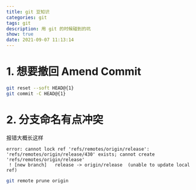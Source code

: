 ```yaml
---
title: git 豆知识
categories: git
tags: git
description: 用 git 的时候碰到的坑
show: true
date: 2021-09-07 11:13:14
---
```


# 1. 想要撤回 Amend Commit

```bash
git reset --soft HEAD@{1}
git commit -C HEAD@{1}
```

# 2. 分支命名有点冲突

报错大概长这样
```
error: cannot lock ref 'refs/remotes/origin/release': 'refs/remotes/origin/release/430' exists; cannot create 'refs/remotes/origin/release'
 ! [new branch]   release -> origin/release  (unable to update local ref)
```
```bash
git remote prune origin
```